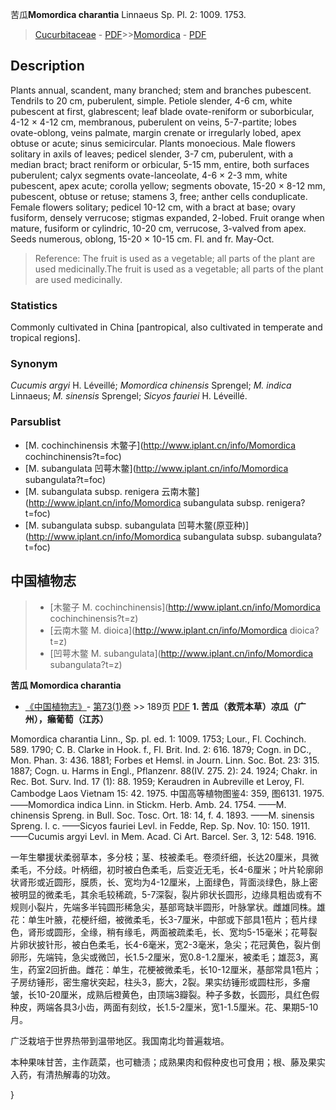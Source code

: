 苦瓜**Momordica charantia** Linnaeus Sp. Pl. 2: 1009. 1753.

> [Cucurbitaceae](http://www.iplant.cn/info/Cucurbitaceae?t=foc) - [PDF](http://www.iplant.cn/foc/pdf/Cucurbitaceae.pdf)>>[Momordica](http://www.iplant.cn/info/Momordica?t=foc) - [PDF](http://www.iplant.cn/foc/pdf/Momordica.pdf)

## Description

Plants annual, scandent, many branched; stem and branches pubescent. Tendrils to 20 cm, puberulent, simple. Petiole slender, 4-6 cm, white pubescent at first, glabrescent; leaf blade ovate-reniform or suborbicular, 4-12 × 4-12 cm, membranous, puberulent on veins, 5-7-partite; lobes ovate-oblong, veins palmate, margin crenate or irregularly lobed, apex obtuse or acute; sinus semicircular. Plants monoecious. Male flowers solitary in axils of leaves; pedicel slender, 3-7 cm, puberulent, with a median bract; bract reniform or orbicular, 5-15 mm, entire, both surfaces puberulent; calyx segments ovate-lanceolate, 4-6 × 2-3 mm, white pubescent, apex acute; corolla yellow; segments obovate, 15-20 × 8-12 mm, pubescent, obtuse or retuse; stamens 3, free; anther cells conduplicate. Female flowers solitary; pedicel 10-12 cm, with a bract at base; ovary fusiform, densely verrucose; stigmas expanded, 2-lobed. Fruit orange when mature, fusiform or cylindric, 10-20 cm, verrucose, 3-valved from apex. Seeds numerous, oblong, 15-20 × 10-15 cm. Fl. and fr. May-Oct.


> Reference: 
> The fruit is used as a vegetable; all parts of the plant are used medicinally.The fruit is used as a vegetable; all parts of the plant are used medicinally.

### Statistics
Commonly cultivated in China [pantropical, also cultivated in temperate and tropical regions].

### Synonym
*Cucumis argyi* H. Léveillé; *Momordica chinensis* Sprengel; *M. indica* Linnaeus; *M. sinensis* Sprengel; *Sicyos fauriei* H. Léveillé.

### Parsublist

* [M.  cochinchinensis  木鳖子](http://www.iplant.cn/info/Momordica cochinchinensis?t=foc)
* [M.  subangulata  凹萼木鳖](http://www.iplant.cn/info/Momordica subangulata?t=foc)
* [M.  subangulata subsp. renigera  云南木鳖](http://www.iplant.cn/info/Momordica subangulata subsp. renigera?t=foc)
* [M.  subangulata subsp. subangulata  凹萼木鳖(原亚种)](http://www.iplant.cn/info/Momordica subangulata subsp. subangulata?t=foc)

## 中国植物志

> * [木鳖子  M.  cochinchinensis](http://www.iplant.cn/info/Momordica cochinchinensis?t=z)
> * [云南木鳖  M.  dioica](http://www.iplant.cn/info/Momordica dioica?t=z)
> * [凹萼木鳖  M.  subangulata](http://www.iplant.cn/info/Momordica subangulata?t=z)


**苦瓜 Momordica charantia**

* [《中国植物志》](http://www.iplant.cn/frps)- [第73(1)卷](http://www.iplant.cn/frps/vol/73(1)) >> 189页 [PDF](http://www.iplant.cn/frps/pdf/73(1)/189.PDF)
**1. 苦瓜（救荒本草）凉瓜（广州），癞葡萄（江苏）**

Momordica charantia Linn., Sp. pl. ed. 1: 1009. 1753; Lour., Fl. Cochinch. 589. 1790; C. B. Clarke in Hook. f., Fl. Brit. Ind. 2: 616. 1879; Cogn. in DC., Mon. Phan. 3: 436. 1881; Forbes et Hemsl. in Journ. Linn. Soc. Bot. 23: 315. 1887; Cogn. u. Harms in Engl., Pflanzenr. 88(IV. 275. 2): 24. 1924; Chakr. in Rec. Bot. Surv. Ind. 17 (1): 88. 1959; Keraudren in Aubreville et Leroy, Fl. Cambodge Laos Vietnam 15: 42. 1975. 中国高等植物图鉴4: 359, 图6131. 1975.——Momordica indica Linn. in Stickm. Herb. Amb. 24. 1754. ——M. chinensis Spreng. in Bull. Soc. Tosc. Ort. 18: 14, f. 4. 1893. ——M. sinensis Spreng. l. c. ——Sicyos fauriei Levl. in Fedde, Rep. Sp. Nov. 10: 150. 1911. ——Cucumis argyi Levl. in Mem. Acad. Ci Art. Barcel. Ser. 3, 12: 548. 1916.

一年生攀援状柔弱草本，多分枝；茎、枝被柔毛。卷须纤细，长达20厘米，具微柔毛，不分歧。叶柄细，初时被白色柔毛，后变近无毛，长4-6厘米；叶片轮廓卵状肾形或近圆形，膜质，长、宽均为4-12厘米，上面绿色，背面淡绿色，脉上密被明显的微柔毛，其余毛较稀疏，5-7深裂，裂片卵状长圆形，边缘具粗齿或有不规则小裂片，先端多半钝圆形稀急尖，基部弯缺半圆形，叶脉掌状。雌雄同株。雄花：单生叶腋，花梗纤细，被微柔毛，长3-7厘米，中部或下部具1苞片；苞片绿色，肾形或圆形，全缘，稍有缘毛，两面被疏柔毛，长、宽均5-15毫米；花萼裂片卵状披针形，被白色柔毛，长4-6毫米，宽2-3毫米，急尖；花冠黄色，裂片倒卵形，先端钝，急尖或微凹，长1.5-2厘米，宽0.8-1.2厘米，被柔毛；雄蕊3，离生，药室2回折曲。雌花：单生，花梗被微柔毛，长10-12厘米，基部常具1苞片；子房纺锤形，密生瘤状突起，柱头3，膨大，2裂。果实纺锤形或圆柱形，多瘤皱，长10-20厘米，成熟后橙黄色，由顶端3瓣裂。种子多数，长圆形，具红色假种皮，两端各具3小齿，两面有刻纹，长1.5-2厘米，宽1-1.5厘米。花、果期5-10月。

广泛栽培于世界热带到温带地区。我国南北均普遍栽培。

本种果味甘苦，主作蔬菜，也可糖渍；成熟果肉和假种皮也可食用；根、藤及果实入药，有清热解毒的功效。

}